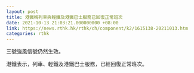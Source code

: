 ```yaml
---
layout: post
title: 港鐵稱列車與輕鐵及港鐵巴士服務已回復正常班次
date: 2021-10-13 21:03:21.000000000 +08:00
link: https://news.rthk.hk/rthk/ch/component/k2/1615138-20211013.htm
categories: rthk
---
```


三號強風信號仍然生效。

港鐵表示，列車、輕鐵及港鐵巴士服務，已經回復正常班次。
